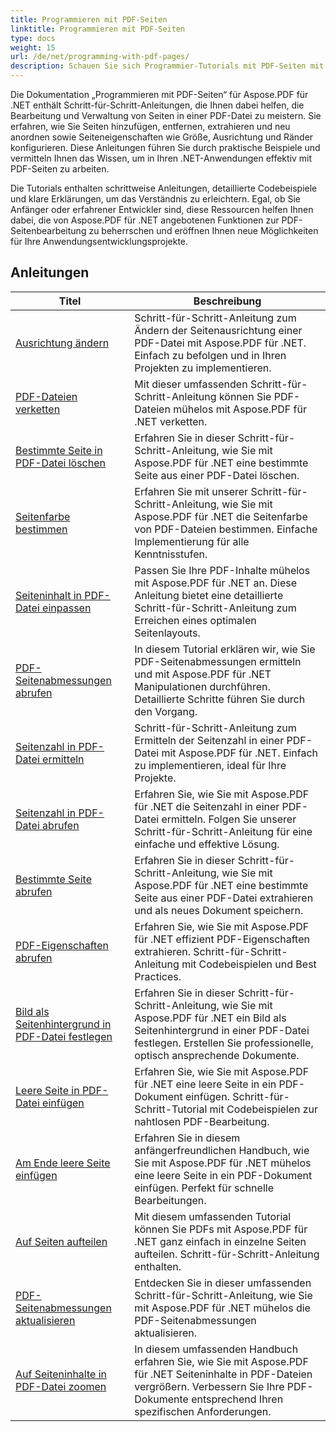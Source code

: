 ```yaml
---
title: Programmieren mit PDF-Seiten
linktitle: Programmieren mit PDF-Seiten
type: docs
weight: 15
url: /de/net/programming-with-pdf-pages/
description: Schauen Sie sich Programmier-Tutorials mit PDF-Seiten mit Aspose.PDF für .NET an. Erfahren Sie, wie Sie die Seiten von PDF-Dateien bearbeiten und anpassen.
---
```

Die Dokumentation „Programmieren mit PDF-Seiten“ für Aspose.PDF für .NET enthält Schritt-für-Schritt-Anleitungen, die Ihnen dabei helfen, die Bearbeitung und Verwaltung von Seiten in einer PDF-Datei zu meistern. Sie erfahren, wie Sie Seiten hinzufügen, entfernen, extrahieren und neu anordnen sowie Seiteneigenschaften wie Größe, Ausrichtung und Ränder konfigurieren. Diese Anleitungen führen Sie durch praktische Beispiele und vermitteln Ihnen das Wissen, um in Ihren .NET-Anwendungen effektiv mit PDF-Seiten zu arbeiten.

Die Tutorials enthalten schrittweise Anleitungen, detaillierte Codebeispiele und klare Erklärungen, um das Verständnis zu erleichtern. Egal, ob Sie Anfänger oder erfahrener Entwickler sind, diese Ressourcen helfen Ihnen dabei, die von Aspose.PDF für .NET angebotenen Funktionen zur PDF-Seitenbearbeitung zu beherrschen und eröffnen Ihnen neue Möglichkeiten für Ihre Anwendungsentwicklungsprojekte.

## Anleitungen
| Titel | Beschreibung |
| --- | --- | 
| [Ausrichtung ändern](./change-orientation/) | Schritt-für-Schritt-Anleitung zum Ändern der Seitenausrichtung einer PDF-Datei mit Aspose.PDF für .NET. Einfach zu befolgen und in Ihren Projekten zu implementieren. |  
| [PDF-Dateien verketten](./concatenate-pdf-files/) | Mit dieser umfassenden Schritt-für-Schritt-Anleitung können Sie PDF-Dateien mühelos mit Aspose.PDF für .NET verketten. |  
| [Bestimmte Seite in PDF-Datei löschen](./delete-particular-page/) | Erfahren Sie in dieser Schritt-für-Schritt-Anleitung, wie Sie mit Aspose.PDF für .NET eine bestimmte Seite aus einer PDF-Datei löschen. |  
| [Seitenfarbe bestimmen](./determine-page-color/) | Erfahren Sie mit unserer Schritt-für-Schritt-Anleitung, wie Sie mit Aspose.PDF für .NET die Seitenfarbe von PDF-Dateien bestimmen. Einfache Implementierung für alle Kenntnisstufen. |  
| [Seiteninhalt in PDF-Datei einpassen](./fit-page-contents/) | Passen Sie Ihre PDF-Inhalte mühelos mit Aspose.PDF für .NET an. Diese Anleitung bietet eine detaillierte Schritt-für-Schritt-Anleitung zum Erreichen eines optimalen Seitenlayouts. |  
| [PDF-Seitenabmessungen abrufen](./get-dimensions/) | In diesem Tutorial erklären wir, wie Sie PDF-Seitenabmessungen ermitteln und mit Aspose.PDF für .NET Manipulationen durchführen. Detaillierte Schritte führen Sie durch den Vorgang. |  
| [Seitenzahl in PDF-Datei ermitteln](./get-number-of-pages/) | Schritt-für-Schritt-Anleitung zum Ermitteln der Seitenzahl in einer PDF-Datei mit Aspose.PDF für .NET. Einfach zu implementieren, ideal für Ihre Projekte. |  
| [Seitenzahl in PDF-Datei abrufen](./get-page-count/) | Erfahren Sie, wie Sie mit Aspose.PDF für .NET die Seitenzahl in einer PDF-Datei ermitteln. Folgen Sie unserer Schritt-für-Schritt-Anleitung für eine einfache und effektive Lösung. |  
| [Bestimmte Seite abrufen](./get-particular-page/) | Erfahren Sie in dieser Schritt-für-Schritt-Anleitung, wie Sie mit Aspose.PDF für .NET eine bestimmte Seite aus einer PDF-Datei extrahieren und als neues Dokument speichern. |  
| [PDF-Eigenschaften abrufen](./get-properties/) | Erfahren Sie, wie Sie mit Aspose.PDF für .NET effizient PDF-Eigenschaften extrahieren. Schritt-für-Schritt-Anleitung mit Codebeispielen und Best Practices. |  
| [Bild als Seitenhintergrund in PDF-Datei festlegen](./image-as-background/) | Erfahren Sie in dieser Schritt-für-Schritt-Anleitung, wie Sie mit Aspose.PDF für .NET ein Bild als Seitenhintergrund in einer PDF-Datei festlegen. Erstellen Sie professionelle, optisch ansprechende Dokumente. |  
| [Leere Seite in PDF-Datei einfügen](./insert-empty-page/) | Erfahren Sie, wie Sie mit Aspose.PDF für .NET eine leere Seite in ein PDF-Dokument einfügen. Schritt-für-Schritt-Tutorial mit Codebeispielen zur nahtlosen PDF-Bearbeitung. |  
| [Am Ende leere Seite einfügen](./insert-empty-page-at-end/) | Erfahren Sie in diesem anfängerfreundlichen Handbuch, wie Sie mit Aspose.PDF für .NET mühelos eine leere Seite in ein PDF-Dokument einfügen. Perfekt für schnelle Bearbeitungen. |  
| [Auf Seiten aufteilen](./split-to-pages/) | Mit diesem umfassenden Tutorial können Sie PDFs mit Aspose.PDF für .NET ganz einfach in einzelne Seiten aufteilen. Schritt-für-Schritt-Anleitung enthalten. |  
| [PDF-Seitenabmessungen aktualisieren](./update-dimensions/) | Entdecken Sie in dieser umfassenden Schritt-für-Schritt-Anleitung, wie Sie mit Aspose.PDF für .NET mühelos die PDF-Seitenabmessungen aktualisieren. |  
| [Auf Seiteninhalte in PDF-Datei zoomen](./zoom-to-page-contents/) | In diesem umfassenden Handbuch erfahren Sie, wie Sie mit Aspose.PDF für .NET Seiteninhalte in PDF-Dateien vergrößern. Verbessern Sie Ihre PDF-Dokumente entsprechend Ihren spezifischen Anforderungen. |  